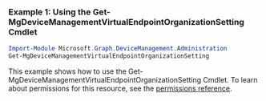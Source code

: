 ### Example 1: Using the Get-MgDeviceManagementVirtualEndpointOrganizationSetting Cmdlet
```powershell
Import-Module Microsoft.Graph.DeviceManagement.Administration
Get-MgDeviceManagementVirtualEndpointOrganizationSetting
```
This example shows how to use the Get-MgDeviceManagementVirtualEndpointOrganizationSetting Cmdlet.
To learn about permissions for this resource, see the [permissions reference](/graph/permissions-reference).
